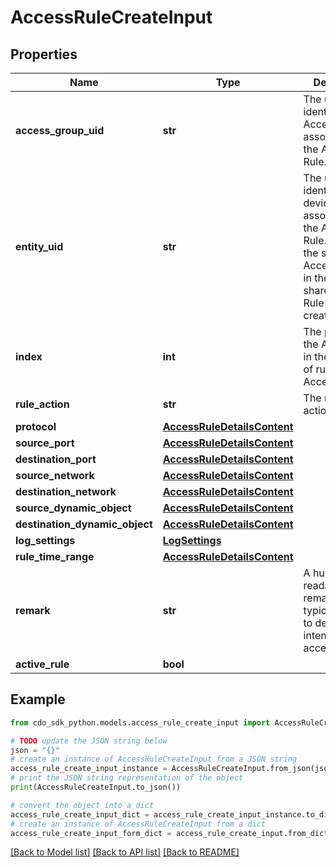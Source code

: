 # AccessRuleCreateInput


## Properties

Name | Type | Description | Notes
------------ | ------------- | ------------- | -------------
**access_group_uid** | **str** | The unique identifier of the Access Group associated with the Access Rule. | 
**entity_uid** | **str** | The unique identifier of the device/manager associated with the Access Rule. Points to the shared Access Group in the case of a shared Access Rule being created. | 
**index** | **int** | The position of the Access Rule in the orded list of rules in an Access Group. | 
**rule_action** | **str** | The rule&#39;s action. | [optional] 
**protocol** | [**AccessRuleDetailsContent**](AccessRuleDetailsContent.md) |  | [optional] 
**source_port** | [**AccessRuleDetailsContent**](AccessRuleDetailsContent.md) |  | [optional] 
**destination_port** | [**AccessRuleDetailsContent**](AccessRuleDetailsContent.md) |  | [optional] 
**source_network** | [**AccessRuleDetailsContent**](AccessRuleDetailsContent.md) |  | [optional] 
**destination_network** | [**AccessRuleDetailsContent**](AccessRuleDetailsContent.md) |  | [optional] 
**source_dynamic_object** | [**AccessRuleDetailsContent**](AccessRuleDetailsContent.md) |  | [optional] 
**destination_dynamic_object** | [**AccessRuleDetailsContent**](AccessRuleDetailsContent.md) |  | [optional] 
**log_settings** | [**LogSettings**](LogSettings.md) |  | [optional] 
**rule_time_range** | [**AccessRuleDetailsContent**](AccessRuleDetailsContent.md) |  | [optional] 
**remark** | **str** | A human-readable remark. This is typically used to describe the intentions of the access rule. | [optional] 
**active_rule** | **bool** |  | [optional] 

## Example

```python
from cdo_sdk_python.models.access_rule_create_input import AccessRuleCreateInput

# TODO update the JSON string below
json = "{}"
# create an instance of AccessRuleCreateInput from a JSON string
access_rule_create_input_instance = AccessRuleCreateInput.from_json(json)
# print the JSON string representation of the object
print(AccessRuleCreateInput.to_json())

# convert the object into a dict
access_rule_create_input_dict = access_rule_create_input_instance.to_dict()
# create an instance of AccessRuleCreateInput from a dict
access_rule_create_input_form_dict = access_rule_create_input.from_dict(access_rule_create_input_dict)
```
[[Back to Model list]](../README.md#documentation-for-models) [[Back to API list]](../README.md#documentation-for-api-endpoints) [[Back to README]](../README.md)


